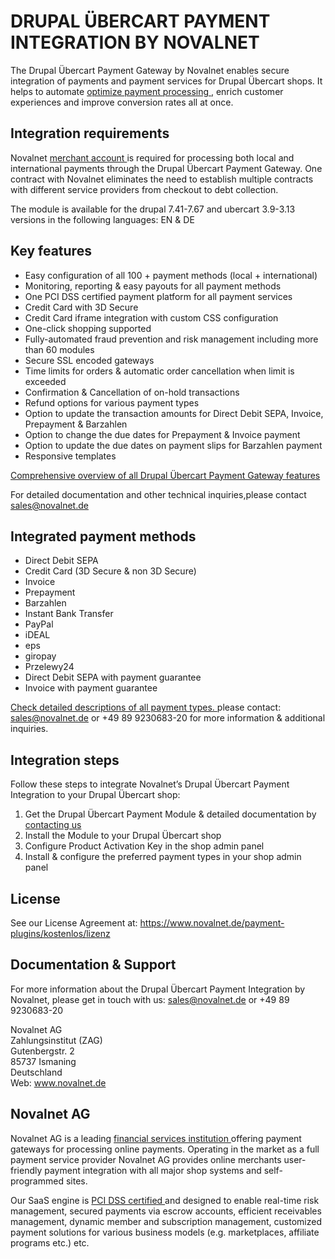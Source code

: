 # DRUPAL ÜBERCART PAYMENT INTEGRATION BY NOVALNET
The Drupal Übercart Payment Gateway by Novalnet enables secure integration of payments and payment services for Drupal Übercart shops. It helps to automate <a href= "https://www.novalnet.de/produkte"> optimize payment processing </a>, enrich customer experiences and improve conversion rates all at once.

## Integration requirements
Novalnet <a href= "https://www.novalnet.de/"> merchant account </a> is required for processing both local and international payments through the Drupal Übercart Payment Gateway. One contract with Novalnet eliminates the need to establish multiple contracts with different service providers from checkout to debt collection.

The module is available for the drupal 7.41-7.67 and ubercart 3.9-3.13 versions in the following languages: EN & DE

## Key features 
* Easy configuration of all 100 + payment methods (local + international) 
* Monitoring, reporting & easy payouts for all payment methods
* One PCI DSS certified payment platform for all payment services
* Credit Card with 3D Secure
* Credit Card iframe integration with custom CSS configuration
* One-click shopping supported
* Fully-automated fraud prevention and risk management including more than 60 modules
* Secure SSL encoded gateways
* Time limits for orders & automatic order cancellation when limit is exceeded 
* Confirmation & Cancellation of on-hold transactions
* Refund options for various payment types
* Option to update the transaction amounts for Direct Debit SEPA, Invoice, Prepayment & Barzahlen
* Option to change the due dates for Prepayment & Invoice payment
* Option to update the due dates on payment slips for Barzahlen payment
* Responsive templates	

<a href= "https://www.novalnet.de/produkte"> Comprehensive overview of all Drupal Übercart Payment Gateway features </a>

For detailed documentation and other technical inquiries,please contact <a href="mailto:sales@novalnet.de"> sales@novalnet.de </a>

## Integrated payment methods
* Direct Debit SEPA
* Credit Card (3D Secure & non 3D Secure)
* Invoice
* Prepayment
* Barzahlen
* Instant Bank Transfer
* PayPal
* iDEAL
* eps
* giropay
* Przelewy24
* Direct Debit SEPA with payment guarantee
* Invoice with payment guarantee

<a href= "https://www.novalnet.de/zahlungsabwicklung"> Check detailed descriptions of all payment types. </a> please contact: <a 
href="mailto:sales@novalnet.de"> sales@novalnet.de </a> or +49 89 9230683-20 for more information & additional inquiries.

## Integration steps

Follow these steps to integrate Novalnet’s Drupal Übercart Payment Integration to your Drupal Übercart shop:

1. Get the Drupal Übercart Payment Module & detailed documentation by <a href=  "https://www.novalnet.de/kontakt/sales"> contacting us </a>
2. Install the Module to your Drupal Übercart shop
3. Configure Product Activation Key in the shop admin panel
4. Install & configure the preferred payment types in your shop admin panel

## License
See our License Agreement at: <a href= "https://www.novalnet.de/payment-plugins/kostenlos/lizenz"> https://www.novalnet.de/payment-plugins/kostenlos/lizenz </a>

## Documentation & Support

For more information about the Drupal Übercart Payment Integration by Novalnet, please get in touch with us: <a href="mailto:sales@novalnet.de"> sales@novalnet.de or +49 89 9230683-20

Novalnet AG<br>
Zahlungsinstitut (ZAG)<br>
Gutenbergstr. 2<br>
85737 Ismaning<br>
Deutschland<br>
Web: <a href= "https://www.novalnet.de/"> www.novalnet.de </a>

## Novalnet AG

Novalnet AG is a leading <a href="https://www.novalnet.de/zahlungsinstitut"> financial services institution </a> offering payment gateways for processing online payments. Operating in the market as a full payment service provider Novalnet AG provides online merchants user-friendly payment integration with all major shop systems and self-programmed sites.

Our SaaS engine is <a href="https://www.novalnet.de/pci-dss-zertifizierung"> PCI DSS certified </a> and designed to enable real-time risk management, secured payments via escrow accounts, efficient receivables management, dynamic member and subscription management, customized payment solutions for various business models (e.g. marketplaces, affiliate programs etc.) etc.
